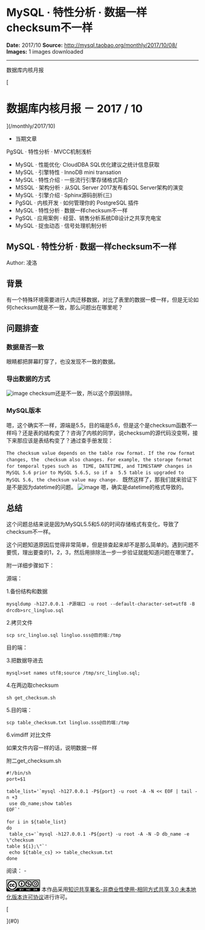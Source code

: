 # MySQL · 特性分析 · 数据一样checksum不一样

**Date:** 2017/10
**Source:** http://mysql.taobao.org/monthly/2017/10/08/
**Images:** 1 images downloaded

---

数据库内核月报

 [
 # 数据库内核月报 － 2017 / 10
 ](/monthly/2017/10)

 * 当期文章

 PgSQL · 特性分析 · MVCC机制浅析
* MySQL · 性能优化· CloudDBA SQL优化建议之统计信息获取
* MySQL · 引擎特性 · InnoDB mini transation
* MySQL · 特性介绍 · 一些流行引擎存储格式简介
* MSSQL · 架构分析 · 从SQL Server 2017发布看SQL Server架构的演变
* MySQL · 引擎介绍 · Sphinx源码剖析(三)
* PgSQL · 内核开发 · 如何管理你的 PostgreSQL 插件
* MySQL · 特性分析 · 数据一样checksum不一样
* PgSQL · 应用案例 · 经营、销售分析系统DB设计之共享充电宝
* MySQL · 捉虫动态 · 信号处理机制分析

 ## MySQL · 特性分析 · 数据一样checksum不一样 
 Author: 凌洛 

 ## 背景
有一个特殊环境需要进行人肉迁移数据，对比了表里的数据一模一样，但是无论如何checksum就是不一致，那么问题出在哪里呢？

## 问题排查

### 数据是否一致

眼睛都把屏幕盯穿了，也没发现不一致的数据。

### 导出数据的方式

![image](https://private-alipayobjects.alipay.com/alipay-rmsdeploy-image/skylark/png/5e503121-3a29-4eaf-9e6c-734c44cfa189.png)
checksum还是不一致，所以这个原因排除。

### MySQL版本

嗯，这个确实不一样，源端是5.5，目的端是5.6，但是这个是checksum函数不一样吗？还是表的结构变了？咨询了内核的同学，说checksum的源代码没变啊，接下来那应该是表结构变了？通过查手册发现：

`The checksum value depends on the table row format. If the row format changes, the 
checksum also changes. For example, the storage format for temporal types such as 
TIME, DATETIME, and TIMESTAMP changes in MySQL 5.6 prior to MySQL 5.6.5, so if a 
5.5 table is upgraded to MySQL 5.6, the checksum value may change.
`
既然这样了，那我们就来验证下是不是因为datetime的问题。
![image](https://private-alipayobjects.alipay.com/alipay-rmsdeploy-image/skylark/png/0f4f9562-e5ad-446b-bac7-7c8c489a2e25.png)
嗯，确实是datetime的格式导致的。

## 总结
这个问题总结来说是因为MySQL5.5和5.6的时间存储格式有变化，导致了checksum不一样。

这个问题知道原因后觉得非常简单，但是排查起来却不是那么简单的。遇到问题不要慌，理出要查的1，2，3，然后用排除法一步一步验证就能知道问题在哪里了。

附一详细步骤如下：

源端：

1.备份结构和数据

`mysqldump -h127.0.0.1 -P源端口 -u root --default-character-set=utf8 -B drcdb>src_lingluo.sql
`

2.拷贝文件

`scp src_lingluo.sql lingluo.sss@目的端:/tmp
`

目的端：

3.把数据导进去

`mysql>set names utf8;source /tmp/src_lingluo.sql;
`

4.在两边取checksum

`sh get_checksum.sh
`

5.目的端：

`scp table_checksum.txt lingluo.sss@目的端:/tmp
`

6.vimdiff 对比文件

如果文件内容一样的话，说明数据一样

附二get_checksum.sh

```
#!/bin/sh 
port=$1

table_list='`mysql -h127.0.0.1 -P${port} -u root -A -N << EOF | tail -n +3
 use db_name;show tables
EOF`'

for i in ${table_list}
do
 table_cs='`mysql -h127.0.0.1 -P${port} -u root -A -N -D db_name -e \"checksum 
table ${i};\"`'
 echo ${table_cs} >> table_checksum.txt
done

```

 阅读： - 

[![知识共享许可协议](.img/8232d49bd3e9_88x31.png)](http://creativecommons.org/licenses/by-nc-sa/3.0/)
本作品采用[知识共享署名-非商业性使用-相同方式共享 3.0 未本地化版本许可协议](http://creativecommons.org/licenses/by-nc-sa/3.0/)进行许可。

 [

 ](#0)